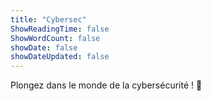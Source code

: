 ```yaml
---
title: "Cybersec"
ShowReadingTime: false
ShowWordCount: false
showDate: false
showDateUpdated: false
---
```


Plongez dans le monde de la cybersécurité ! 🔐️
